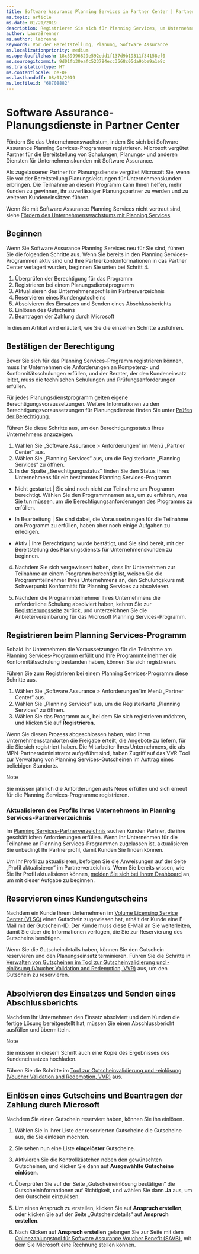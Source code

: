 ```yaml
---
title: Software Assurance Planning Services in Partner Center | Partner Center
ms.topic: article
ms.date: 01/21/2019
description: Registrieren Sie sich für Planning Services, um Unternehmenskunden bei der Planung und Vorbereitung der Bereitstellung zu unterstützten
author: LauraBrenner
ms.author: labrenne
Keywords: Vor der Bereitstellung, Planung, Software Assurance
ms.localizationpriority: medium
ms.openlocfilehash: 18c59996829e592edd1f137d9b19311f34158ef0
ms.sourcegitcommit: 9d01fb30eafc523784ecc3568c05da9bbe9a1e8c
ms.translationtype: HT
ms.contentlocale: de-DE
ms.lasthandoff: 08/01/2019
ms.locfileid: "68708882"
---
```

# <a name="software-assurance-planning-services-in-partner-center"></a>Software Assurance-Planungsdienste in Partner Center

Fördern Sie das Unternehmenswachstum, indem Sie sich bei Software Assurance Planning Services-Programmen registrieren. Microsoft vergütet Partner für die Bereitstellung von Schulungen, Planungs- und anderen Diensten für Unternehmenskunden mit Software Assurance.

Als zugelassener Partner für Planungsdienste vergütet Microsoft Sie, wenn Sie vor der Bereitstellung Planungsleistungen für Unternehmenskunden erbringen. Die Teilnahme an diesem Programm kann Ihnen helfen, mehr Kunden zu gewinnen, ihr zuverlässiger Planungspartner zu werden und zu weiteren Kundeneinsätzen führen.

Wenn Sie mit Software Assurance Planning Services nicht vertraut sind, siehe [Fördern des Unternehmenswachstums mit Planning Services](https://planningservices.partners.extranet.microsoft.com/en/Pages/default.aspx).


## <a name="get-started"></a>Beginnen

Wenn Sie Software Assurance Planning Services neu für Sie sind, führen Sie die folgenden Schritte aus. Wenn Sie bereits in den Planning Services-Programmen aktiv sind und Ihre Partnerkontoinformationen in das Partner Center verlagert wurden, beginnen Sie unten bei Schritt 4. 

1. Überprüfen der Berechtigung für das Programm 
2. Registrieren bei einem Planungsdienstprogramm
3. Aktualisieren des Unternehmensprofils im Partnerverzeichnis
4. Reservieren eines Kundengutscheins 
5. Absolvieren des Einsatzes und Senden eines Abschlussberichts
6. Einlösen des Gutscheins 
7. Beantragen der Zahlung durch Microsoft

In diesem Artikel wird erläutert, wie Sie die einzelnen Schritte ausführen.

## <a name="confirm-eligibility"></a>Bestätigen der Berechtigung

Bevor Sie sich für das Planning Services-Programm registrieren können, muss Ihr Unternehmen die Anforderungen an Kompetenz- und Konformitätsschulungen erfüllen, und der Berater, der den Kundeneinsatz leitet, muss die technischen Schulungen und Prüfungsanforderungen erfüllen. 

Für jedes Planungsdienstprogramm gelten eigene Berechtigungsvoraussetzungen. Weitere Informationen zu den Berechtigungsvoraussetzungen für Planungsdienste finden Sie unter [Prüfen der Berechtigung](https://planningservices.partners.extranet.microsoft.com/en/Pages/partnereligibilityrequirements.aspx).

Führen Sie diese Schritte aus, um den Berechtigungsstatus Ihres Unternehmens anzuzeigen.

1. Wählen Sie „Software Assurance > Anforderungen“ im Menü „Partner Center“ aus. 
2. Wählen Sie „Planning Services“ aus, um die Registerkarte „Planning Services“ zu öffnen.
3. In der Spalte „Berechtigungsstatus“ finden Sie den Status Ihres Unternehmens für ein bestimmtes Planning Services-Programm. 

- Nicht gestartet | Sie sind noch nicht zur Teilnahme am Programm berechtigt. Wählen Sie den Programmnamen aus, um zu erfahren, was Sie tun müssen, um die Berechtigungsanforderungen des Programms zu erfüllen.

- In Bearbeitung | Sie sind dabei, die Voraussetzungen für die Teilnahme am Programm zu erfüllen, haben aber noch einige Aufgaben zu erledigen.

- Aktiv | Ihre Berechtigung wurde bestätigt, und Sie sind bereit, mit der Bereitstellung des Planungsdiensts für Unternehmenskunden zu beginnen. 

4. Nachdem Sie sich vergewissert haben, dass Ihr Unternehmen zur Teilnahme an einem Programm berechtigt ist, weisen Sie die Programmteilnehmer Ihres Unternehmens an, den Schulungskurs mit Schwerpunkt Konformität für Planning Services zu absolvieren. 

5. Nachdem die Programmteilnehmer Ihres Unternehmens die erforderliche Schulung absolviert haben, kehren Sie zur [Registrierungsseite](https://planningservices.partners.extranet.microsoft.com/en/Pages/GetRegistered.aspx) zurück, und unterzeichnen Sie die Anbietervereinbarung für das Microsoft Planning Services-Programm. 

## <a name="enroll-in-the-planning-services-program"></a>Registrieren beim Planning Services-Programm

Sobald Ihr Unternehmen die Voraussetzungen für die Teilnahme am Planning Services-Programm erfüllt und Ihre Programmteilnehmer die Konformitätsschulung bestanden haben, können Sie sich registrieren. 

Führen Sie zum Registrieren bei einem Planning Services-Programm diese Schritte aus.

1. Wählen Sie „Software Assurance > Anforderungen“im Menü „Partner Center“ aus. 
2. Wählen Sie „Planning Services“ aus, um die Registerkarte „Planning Services“ zu öffnen.
3. Wählen Sie das Programm aus, bei dem Sie sich registrieren möchten, und klicken Sie auf **Registrieren.**

Wenn Sie diesen Prozess abgeschlossen haben, wird Ihren Unternehmensstandorten die Freigabe erteilt, die Angebote zu liefern, für die Sie sich registriert haben. Die Mitarbeiter Ihres Unternehmens, die als MPN-Partneradministrator aufgeführt sind, haben Zugriff auf das VVR-Tool zur Verwaltung von Planning Services-Gutscheinen im Auftrag eines beliebigen Standorts.
>[!Note]
> Sie müssen jährlich die Anforderungen aufs Neue erfüllen und sich erneut für die Planning Services-Programme registrieren.

### <a name="update-your-companys-profile-in-the-planning-services-partner-directory"></a>Aktualisieren des Profils Ihres Unternehmens im Planning Services-Partnerverzeichnis 

Im [Planning Services-Partnerverzeichnis](https://directory.partners.extranet.microsoft.com/psbproviders/) suchen Kunden Partner, die ihre geschäftlichen Anforderungen erfüllen. Wenn Ihr Unternehmen für die Teilnahme an Planning Services-Programmen zugelassen ist, aktualisieren Sie unbedingt Ihr Partnerprofil, damit Kunden Sie finden können. 

Um Ihr Profil zu aktualisieren, befolgen Sie die Anweisungen auf der Seite „Profil aktualisieren“ im Partnerverzeichnis. Wenn Sie bereits wissen, wie Sie Ihr Profil aktualisieren können, [melden Sie sich bei Ihrem Dashboard](https://planningservices.partners.extranet.microsoft.com/en/Pages/dashboard.aspx) an, um mit dieser Aufgabe zu beginnen.  

## <a name="reserve-customer-voucher"></a>Reservieren eines Kundengutscheins

Nachdem ein Kunde Ihrem Unternehmen im [Volume Licensing Service Center (VLSC)](https://www.microsoft.com/Licensing/servicecenter/default.aspx) einen Gutschein zugewiesen hat, erhält der Kunde eine E-Mail mit der Gutschein-ID. Der Kunde muss diese E-Mail an Sie weiterleiten, damit Sie über die Informationen verfügen, die Sie zur Reservierung des Gutscheins benötigen. 

Wenn Sie die Gutscheindetails haben, können Sie den Gutschein reservieren und den Planungseinsatz terminieren. Führen Sie die Schritte in [Verwalten von Gutscheinen im Tool zur Gutscheinvalidierung und -einlösung (Voucher Validation and Redemption, VVR)](voucher-validation-tool.md) aus, um den Gutschein zu reservieren.  

## <a name="complete-the-engagement-and-submit-completion-report"></a>Absolvieren des Einsatzes und Senden eines Abschlussberichts

Nachdem Ihr Unternehmen den Einsatz absolviert und dem Kunden die fertige Lösung bereitgestellt hat, müssen Sie einen Abschlussbericht ausfüllen und übermitteln.

>[!NOTE]
> Sie müssen in diesem Schritt auch eine Kopie des Ergebnisses des Kundeneinsatzes hochladen. 


Führen Sie die Schritte im [Tool zur Gutscheinvalidierung und -einlösung (Voucher Validation and Redemption, VVR)](voucher-validation-tool.md) aus.

## <a name="redeem-a-voucher-and-request-payment-from-microsoft"></a>Einlösen eines Gutscheins und Beantragen der Zahlung durch Microsoft

Nachdem Sie einen Gutschein reserviert haben, können Sie ihn einlösen. 

1. Wählen Sie in Ihrer Liste der reservierten Gutscheine die Gutscheine aus, die Sie einlösen möchten. 
2. Sie sehen nun eine Liste **eingelöster** Gutscheine.
3. Aktivieren Sie die Kontrollkästchen neben den gewünschten Gutscheinen, und klicken Sie dann auf **Ausgewählte Gutscheine einlösen**.
4. Überprüfen Sie auf der Seite „Gutscheineinlösung bestätigen“ die Gutscheininformationen auf Richtigkeit, und wählen Sie dann **Ja** aus, um den Gutschein einzulösen.

5. Um einen Anspruch zu erstellen, klicken Sie auf **Anspruch erstellen**, oder klicken Sie auf der Seite „Gutscheindetails“ auf **Anspruch erstellen**.

6. Nach Klicken auf **Anspruch erstellen** gelangen Sie zur Seite mit dem [Onlinezahlungstool für Software Assurance Voucher Benefit (SAVB)](https://planningservices.partners.extranet.microsoft.com/en/Pages/getpaid.aspx), mit dem Sie Microsoft eine Rechnung stellen können.



